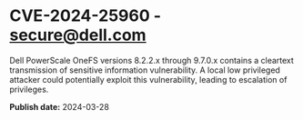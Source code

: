 # CVE-2024-25960 - secure@dell.com

Dell PowerScale OneFS versions 8.2.2.x through 9.7.0.x contains a cleartext transmission of sensitive information vulnerability. A local low privileged attacker could potentially exploit this vulnerability, leading to escalation of privileges.

**Publish date:** 2024-03-28
